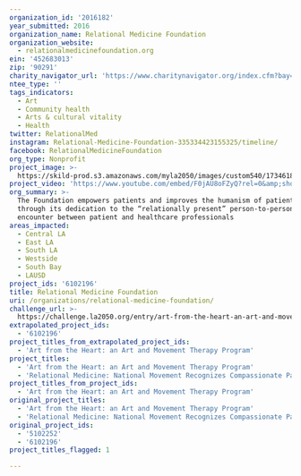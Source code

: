 ```yaml
---
organization_id: '2016182'
year_submitted: 2016
organization_name: Relational Medicine Foundation
organization_website:
  - relationalmedicinefoundation.org
ein: '452683013'
zip: '90291'
charity_navigator_url: 'https://www.charitynavigator.org/index.cfm?bay=search.profile&ein=452683013'
ntee_type: ''
tags_indicators:
  - Art
  - Community health
  - Arts & cultural vitality
  - Health
twitter: RelationalMed
instagram: Relational-Medicine-Foundation-335334423155325/timeline/
facebook: RelationalMedicineFoundation
org_type: Nonprofit
project_image: >-
  https://skild-prod.s3.amazonaws.com/myla2050/images/custom540/1734618955741-team91.png
project_video: 'https://www.youtube.com/embed/F0jAU8oFZyQ?rel=0&amp;showinfo=0'
org_summary: >-
  The Foundation empowers patients and improves the humanism of patient care
  through its dedication to the “relationally present” person-to-person
  encounter between patient and healthcare professionals
areas_impacted:
  - Central LA
  - East LA
  - South LA
  - Westside
  - South Bay
  - LAUSD
project_ids: '6102196'
title: Relational Medicine Foundation
uri: /organizations/relational-medicine-foundation/
challenge_url: >-
  https://challenge.la2050.org/entry/art-from-the-heart-an-art-and-movement-therapy-program
extrapolated_project_ids:
  - '6102196'
project_titles_from_extrapolated_project_ids:
  - 'Art from the Heart: an Art and Movement Therapy Program'
project_titles:
  - 'Art from the Heart: an Art and Movement Therapy Program'
  - 'Relational Medicine: National Movement Recognizes Compassionate Patient Care'
project_titles_from_project_ids:
  - 'Art from the Heart: an Art and Movement Therapy Program'
original_project_titles:
  - 'Art from the Heart: an Art and Movement Therapy Program'
  - 'Relational Medicine: National Movement Recognizes Compassionate Patient Care'
original_project_ids:
  - '5102252'
  - '6102196'
project_titles_flagged: 1

---
```

